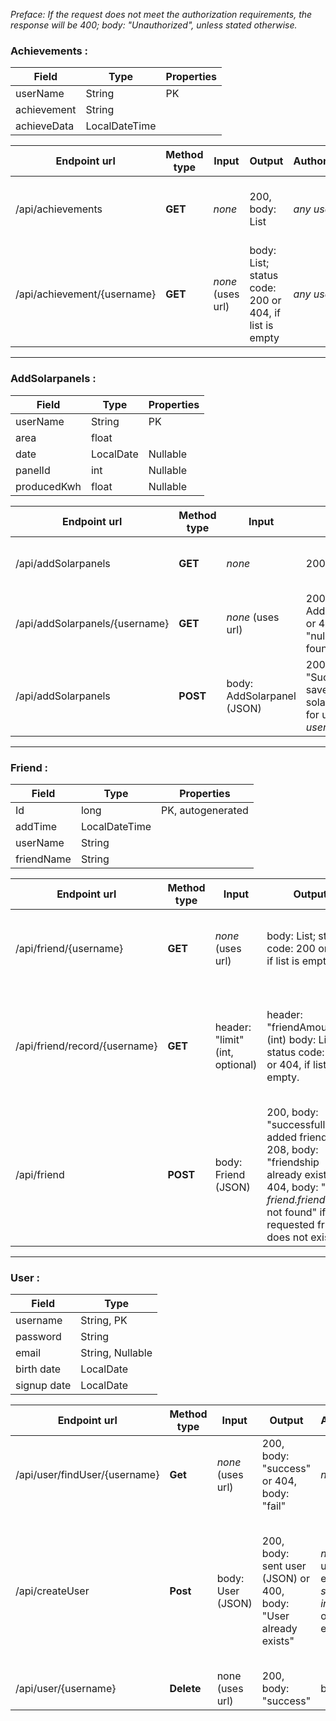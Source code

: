 *Preface: If the request does not meet the authorization requirements, the response will be 400; body: "Unauthorized", unless stated otherwise.*

### Achievements :

| Field | Type | Properties |
|-|-|-|
| userName | String | PK |
| achievement | String | |
| achieveData | LocalDateTime | |

| **Endpoint url** | **Method type** | **Input** | **Output** | **Authorization** | **Description** |
|-|-|-|-|-|-|
| /api/achievements | **GET** | *none* | 200, body: List<Achievements> | *any user* | Finds all achiements anyone has ever achieved |
| /api/achievement/{username} | **GET** | *none* (uses url) | body: List<Achievements>; status code: 200 or 404, if list is empty | *any user* | Finds all achiements  of *username*. Note the 404 if the list is empty. |

---

### AddSolarpanels :

| Field | Type | Properties |
|-|-|-|
| userName | String | PK |
| area | float | | 
| date | LocalDate | Nullable |
| panelId | int | Nullable |
| producedKwh | float | Nullable |

| **Endpoint url** | **Method type** | **Input** | **Output** | **Authorization** | **Description** |
|-|-|-|-|-|-|
| /api/addSolarpanels | **GET** | *none* | 200, body: List<AddSolarpanels> | *any user* | Finds all recorded solar panels |
| /api/addSolarpanels/{username} | **GET** | *none* (uses url) | 200, body: AddSolarpanels, or 404, body: "null" if not found | *any user* |  Returns the installed solar panels of *username*. |
| /api/addSolarpanels | **POST** | body: AddSolarpanel (JSON) | 200, body: "Successfully saved solarpanel entry for user : *username*" | be *username* | Sets the solarpanel for user. |

---

### Friend : 
| Field | Type | Properties |
|-|-|-|
| Id | long | PK, autogenerated |
| addTime | LocalDateTime | |
| userName | String | |
| friendName | String | |

| **Endpoint url** | **Method type** | **Input** | **Output** | **Authorization** | **Description** |
|-|-|-|-|-|-|
| /api/friend/{username} | **GET** | *none* (uses url) | body: List<Friend>; status code: 200 or 404, if list is empty | *any user* | Retrieves all friends (as a friend pair, not the user object) of *username* |
| /api/friend/record/{username} | **GET** | header: "limit" (int, optional) | header: "friendAmount" (int) body: List<Records>, status code: 200 or 404, if list is empty. | *any user* | Returns the list of records achieved by all friends. *friendAmount* header contains the number of friends. |
| /api/friend | **POST** | body: Friend (JSON) | 200, body: "successfully added friend", or 208, body: "friendship already exists", or 404, body: "User *friend.friendName* not found" if the requested friend does not exist. | be same as *userName* in body | Adds a friendship pair. Please leave *Id* null. |


---

### User :

| Field | Type |
|-|-|
| username | String, PK |
| password | String |
| email | String, Nullable |
| birth date | LocalDate |
| signup date | LocalDate |


| **Endpoint url** | **Method type** | **Input** | **Output** | **Authorization** | **Description** |
|-|-|-|-|-|-|
| /api/user/findUser/{username}  | **Get** | *none* (uses url) | 200, body: "success" or 404, body: "fail" | *none* | Tells whether the the user {username} exists |
| /api/createUser | **Post** | body: User (JSON) | 200, body: sent user (JSON) or 400, body: "User already exists" | *none* if the user does not exist, *be the same user as in body* to overwrite existing | Adds a new user to the db. The password will be hashed and salted. If the user already exists, the user will be overwritten. | 
| /api/user/{username} | **Delete** | none (uses url) | 200, body: "success" | be *username* | Deletes the user from the db. |

